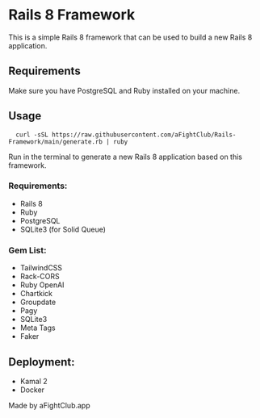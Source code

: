 # Rails 8 Framework
This is a simple Rails 8 framework that can be used to build a new Rails 8 application.

## Requirements
Make sure you have PostgreSQL and Ruby installed on your machine.

## Usage

```cli
  curl -sSL https://raw.githubusercontent.com/aFightClub/Rails-Framework/main/generate.rb | ruby
```

Run in the terminal to generate a new Rails 8 application based on this framework.

### Requirements:
- Rails 8
- Ruby
- PostgreSQL
- SQLite3 (for Solid Queue)

### Gem List:
- TailwindCSS
- Rack-CORS
- Ruby OpenAI
- Chartkick
- Groupdate
- Pagy
- SQLite3
- Meta Tags
- Faker

## Deployment:
- Kamal 2
- Docker

Made by aFightClub.app
